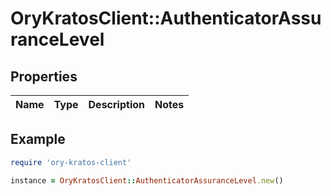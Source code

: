 # OryKratosClient::AuthenticatorAssuranceLevel

## Properties

| Name | Type | Description | Notes |
| ---- | ---- | ----------- | ----- |

## Example

```ruby
require 'ory-kratos-client'

instance = OryKratosClient::AuthenticatorAssuranceLevel.new()
```

